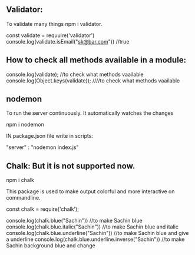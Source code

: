 ## Validator:

To validate many things npm i validator.

const validate = requuire('validator')
console.log(validate.isEmail("sk@bar.com")) //true

## How to check all methods available in a module:

console.log(validate); //to check what methods vaailable
console.log(Object.keys(validate)); ////to check what methods vaailable

## nodemon

To run the server continuously. It automatically watches the changes

npm i nodemon

IN package.json file write in scripts:

"server" : "nodemon index.js"

## Chalk: But it is not supported now.

npm i chalk

This package is used to make output colorful and more interactive on
commandline.

const chalk = require('chalk');

console.log(chalk.blue("Sachin")) //to make Sachin blue
console.log(chalk.blue.italic("Sachin")) //to make Sachin blue and italic
console.log(chalk.blue.underline("Sachin")) //to make Sachin blue and give a
underline console.log(chalk.blue.underline.inverse("Sachin")) //to make Sachin
background blue and change
